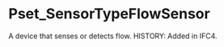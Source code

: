 # Pset_SensorTypeFlowSensor

A device that senses or detects flow.<!-- end of definition --> HISTORY: Added in IFC4.
